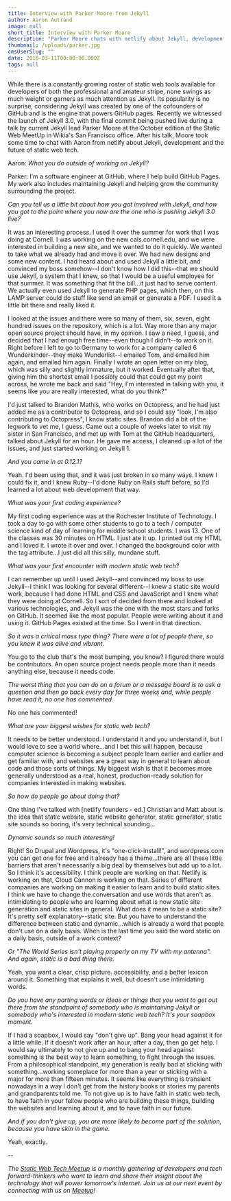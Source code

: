 ```yaml
---
title: Interview with Parker Moore from Jekyll
author: Aaron Autrand
image: null
short_title: Interview with Parker Moore
description: "Parker Moore chats with netlify about Jekyll, development and the future of static web tech."
thumbnail: /uploads/parker.jpg
cmsUserSlug: ""
date: 2016-03-11T00:00:00.000Z
tags: null
---
```


While there is a constantly growing roster of static web tools available for developers of both the professional and amateur stripe, none swings as much weight or garners as much attention as Jekyll. Its popularity is no surprise, considering Jekyll was created by one of the cofounders of GitHub and is the engine that powers GitHub pages. Recently we witnessed the launch of Jekyll 3.0, with the final commit being pushed live during a talk by current Jekyll lead Parker Moore at the October edition of the Static Web MeetUp in Wikia's San Francisco office. After his talk, Moore took some time to chat with Aaron from netlify about Jekyll, development and the future of static web tech.

<!-- excerpt -->

Aaron: _What you do outside of working on Jekyll?_

Parker: I’m a software engineer at GitHub, where I help build GitHub Pages. My work also includes maintaining Jekyll and helping grow the community surrounding the project.

_Can you tell us a little bit about how you got involved with Jekyll, and how you got to the point where you now are the one who is pushing Jekyll 3.0 live?_

It was an interesting process. I used it over the summer for work that I was doing at Cornell. I was working on the new cals.cornell.edu, and we were interested in building a new site, and we wanted to do it quickly. We wanted to take what we already had and move it over. We had new designs and some new content. I had heard about and used Jekyll a little bit, and convinced my boss somehow--I don't know how I did this--that we should use Jekyll, a system that I knew, so that I would be a useful employee for that summer. It was something that fit the bill...it just had to serve content. We actually even used Jekyll to generate PHP pages, which then, on this LAMP server could do stuff like send an email or generate a PDF. I used it a little bit there and really liked it.

I looked at the issues and there were so many of them, six, seven, eight hundred issues on the repository, which is a lot. Way more than any major open source project should have, in my opinion. I saw a need, I guess, and decided that I had enough free time--even though I didn't--to work on it. Right before I left to go to Germany to work for a company called 6 Wunderkinder--they make Wunderlist--I emailed Tom, and emailed him again, and emailed him again. Finally I wrote an open letter on my blog, which was silly and slightly immature, but it worked. Eventually after that, giving him the shortest email I possibly could that could get my point across, he wrote me back and said "Hey, I'm interested in talking with you, it seems like you are really interested, what do you think?"

I'd just talked to Brandon Mathis, who works on Octopress, and he had just added me as a contributor to Octopress, and so I could say "look, I'm also contributing to Octopress", I know static sites. Brandon did a bit of the legwork to vet me, I guess. Came out a couple of weeks later to visit my sister in San Francisco, and met up with Tom at the GitHub headquarters, talked about Jekyll for an hour. He gave me access, I cleaned up a lot of the issues, and just started working on Jekyll 1.

_And you came in at 0.12.1?_

Yeah. I'd been using that, and it was just broken in so many ways. I knew I could fix it, and I knew Ruby--I'd done Ruby on Rails stuff before, so I'd learned a lot about web development that way.

_What was your first coding experience?_

My first coding experience was at the Rochester Institute of Technology. I took a day to go with some other students to go to a tech / computer science kind of day of learning for middle school students. I was 13. One of the classes was 30 minutes on HTML. I just ate it up. I printed out my HTML and I loved it. I wrote it over and over. I changed the background color with the tag attribute...I just did all this silly, mundane stuff.

_What was your first encounter with modern static web tech?_

I can remember up until I used Jekyll--and convinced my boss to use Jekyll--I think I was looking for several different--I knew a static site would work, because I had done HTML and CSS and JavaScript and I knew what they were doing at Cornell. So I sort of decided from there and looked at various technologies, and Jekyll was the one with the most stars and forks on GitHub. It seemed like the most popular. People were writing about it and using it. GitHub Pages existed at the time. So I went in that direction.

_So it was a critical mass type thing? There were a lot of people there, so you knew it was alive and vibrant._

You go to the club that's the most bumping, you know? I figured there would be contributors. An open source project needs people more than it needs anything else, because it needs code.

_The worst thing that you can do on a forum or a message board is to ask a question and then go back every day for three weeks and, while people have read it, no one has commented._

No one has commented!

_What are your biggest wishes for static web tech?_

It needs to be better understood. I understand it and you understand it, but I would love to see a world where...and I bet this will happen, because computer science is becoming a subject people learn earlier and earlier and get familiar with, and websites are a great way in general to learn about code and those sorts of things. My biggest wish is that it becomes more generally understood as a real, honest, production-ready solution for companies interested in making websites.

_So how do people go about doing that?_

One thing I've talked with [netlify founders - ed.] Christian and Matt about is the idea that static website, static website generator, static generator, static site sounds so boring, it's very technical sounding...

_Dynamic sounds so much interesting!_

Right! So Drupal and Wordpress, it's "one-click-install!", and wordpress.com you can get one for free and it already has a theme...there are all these little barriers that aren't necessarily a big deal by themselves but add up to a lot. So I think it's accessibility. I think people are working on that. Netlify is working on that, Cloud Cannon is working on that. Series of different companies are working on making it easier to learn and to build static sites. I think we have to change the conversation and use words that aren't as intimidating to people who are learning about what is now static site generation and static sites in general. What does it mean to be a static site? It's pretty self explanatory--static site. But you have to understand the difference between static and dynamic...which is already a word that people don't use on a daily basis. When is the last time you said the word static on a daily basis, outside of a work context?

_Or "The World Series isn't playing properly on my TV with my antenna". And again, static is a bad thing there._

Yeah, you want a clear, crisp picture. accessibility, and a better lexicon around it. Something that explains it well, but doesn't use intimidating words.

_Do you have any parting words or ideas or things that you want to get out there from the standpoint of somebody who is maintaining Jekyll or somebody who's interested in modern static web tech? It's your soapbox moment._

If I had a soapbox, I would say "don't give up". Bang your head against it for a little while. If it doesn't work after an hour, after a day, then go get help. I would say ultimately to not give up and to bang your head against something is the best way to learn something, to fight through the issues. From a philosophical standpoint, my generation is really bad at sticking with something...working someplace for more than a year or sticking with a major for more than fifteen minutes. It seems like everything is transient nowadays in a way I don't get from the history books or stories my parents and grandparents told me. To not give up is to have faith in static web tech, to have faith in your fellow people who are building these things, building the websites and learning about it, and to have faith in our future.

_And if you don't give up, you are more likely to become part of the solution, because you have skin in the game._

Yeah, exactly.

--

_The [Static Web Tech Meetup](http://www.meetup.com/sf-static-web-tech/) is a monthly gathering of developers and tech forward-thinkers who want to learn and share their insight about the technology that will power tomorrow's internet. Join us at our next event by connecting with us on [Meetup](http://www.meetup.com/sf-static-web-tech/)!_
